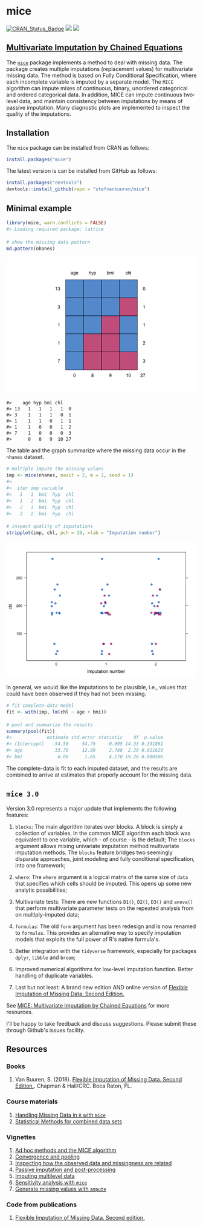 <!-- README.md is generated from README.Rmd. Please edit that file -->
mice
====

[![CRAN\_Status\_Badge](http://www.r-pkg.org/badges/version/mice)](https://cran.r-project.org/package=mice) [![](http://cranlogs.r-pkg.org/badges/mice)](https://cran.r-project.org/package=mice) [![](https://img.shields.io/badge/github%20version-3.2.1-orange.svg)](https://github.com/stefvanbuuren/mice)

[Multivariate Imputation by Chained Equations](http://stefvanbuuren.github.io/mice/)
------------------------------------------------------------------------------------

The [`mice`](https://cran.r-project.org/package=mice) package implements a method to deal with missing data. The package creates multiple imputations (replacement values) for multivariate missing data. The method is based on Fully Conditional Specification, where each incomplete variable is imputed by a separate model. The `MICE` algorithm can impute mixes of continuous, binary, unordered categorical and ordered categorical data. In addition, MICE can impute continuous two-level data, and maintain consistency between imputations by means of passive imputation. Many diagnostic plots are implemented to inspect the quality of the imputations.

Installation
------------

The `mice` package can be installed from CRAN as follows:

``` r
install.packages("mice")
```

The latest version is can be installed from GitHub as follows:

``` r
install.packages("devtools")
devtools::install_github(repo = "stefvanbuuren/mice")
```

Minimal example
---------------

``` r
library(mice, warn.conflicts = FALSE)
#> Loading required package: lattice

# show the missing data pattern
md.pattern(nhanes)
```

![Missing data pattern of `nhanes` data. Blue is observed, red is missing.](README-pattern-1.png)

    #>    age hyp bmi chl   
    #> 13   1   1   1   1  0
    #> 3    1   1   1   0  1
    #> 1    1   1   0   1  1
    #> 1    1   0   0   1  2
    #> 7    1   0   0   0  3
    #>      0   8   9  10 27

The table and the graph summarize where the missing data occur in the `nhanes` dataset.

``` r
# multiple impute the missing values
imp <- mice(nhanes, maxit = 2, m = 2, seed = 1)
#> 
#>  iter imp variable
#>   1   1  bmi  hyp  chl
#>   1   2  bmi  hyp  chl
#>   2   1  bmi  hyp  chl
#>   2   2  bmi  hyp  chl

# inspect quality of imputations
stripplot(imp, chl, pch = 19, xlab = "Imputation number")
```

![Distribution of `chl` per imputed data set.](README-stripplot-1.png)

In general, we would like the imputations to be plausible, i.e., values that could have been observed if they had not been missing.

``` r
# fit complete-data model
fit <- with(imp, lm(chl ~ age + bmi))

# pool and summarize the results
summary(pool(fit))
#>             estimate std.error statistic    df  p.value
#> (Intercept)   -54.50     54.75    -0.995 14.33 0.331861
#> age            33.70     12.09     2.788  2.29 0.011629
#> bmi             6.86      1.65     4.170 19.26 0.000506
```

The complete-data is fit to each imputed dataset, and the results are combined to arrive at estimates that properly account for the missing data.

`mice 3.0`
----------

Version 3.0 represents a major update that implements the following features:

1.  `blocks`: The main algorithm iterates over blocks. A block is simply a collection of variables. In the common MICE algorithm each block was equivalent to one variable, which - of course - is the default; The `blocks` argument allows mixing univariate imputation method multivariate imputation methods. The `blocks` feature bridges two seemingly disparate approaches, joint modeling and fully conditional specification, into one framework;

2.  `where`: The `where` argument is a logical matrix of the same size of `data` that specifies which cells should be imputed. This opens up some new analytic possibilities;

3.  Multivariate tests: There are new functions `D1()`, `D2()`, `D3()` and `anova()` that perform multivariate parameter tests on the repeated analysis from on multiply-imputed data;

4.  `formulas`: The old `form` argument has been redesign and is now renamed to `formulas`. This provides an alternative way to specify imputation models that exploits the full power of R's native formula's.

5.  Better integration with the `tidyverse` framework, especially for packages `dplyr`, `tibble` and `broom`;

6.  Improved numerical algorithms for low-level imputation function. Better handling of duplicate variables.

7.  Last but not least: A brand new edition AND online version of [Flexible Imputation of Missing Data. Second Edition.](https://stefvanbuuren.name/fimd/)

See [MICE: Multivariate Imputation by Chained Equations](http://stefvanbuuren.github.io/mice/) for more resources.

I'll be happy to take feedback and discuss suggestions. Please submit these through Github's issues facility.

Resources
---------

### Books

1.  Van Buuren, S. (2018). [Flexible Imputation of Missing Data. Second Edition.](https://stefvanbuuren.name/fimd/). Chapman & Hall/CRC. Boca Raton, FL.

### Course materials

1.  [Handling Missing Data in `R` with `mice`](https://stefvanbuuren.github.io/Winnipeg/)
2.  [Statistical Methods for combined data sets](https://stefvanbuuren.github.io/RECAPworkshop/)

### Vignettes

1.  [Ad hoc methods and the MICE algorithm](https://gerkovink.github.io/miceVignettes/Ad_hoc_and_mice/Ad_hoc_methods.html)
2.  [Convergence and pooling](https://gerkovink.github.io/miceVignettes/Convergence_pooling/Convergence_and_pooling.html)
3.  [Inspecting how the observed data and missingness are related](https://gerkovink.github.io/miceVignettes/Missingness_inspection/Missingness_inspection.html)
4.  [Passive imputation and post-processing](https://gerkovink.github.io/miceVignettes/Passive_Post_processing/Passive_imputation_post_processing.html)
5.  [Imputing multilevel data](https://gerkovink.github.io/miceVignettes/Multi_level/Multi_level_data.html)
6.  [Sensitivity analysis with `mice`](https://gerkovink.github.io/miceVignettes/Sensitivity_analysis/Sensitivity_analysis.html)
7.  [Generate missing values with `ampute`](https://rianneschouten.github.io/mice_ampute/vignette/ampute.html)

### Code from publications

1.  [Flexible Imputation of Missing Data. Second edition.](https://github.com/stefvanbuuren/FIMD/tree/master/R)

